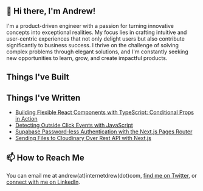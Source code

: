## 👋 Hi there, I'm Andrew!

I'm a product-driven engineer with a passion for turning innovative concepts into exceptional realities. My focus lies in crafting intuitive and user-centric experiences that not only delight users but also contribute significantly to business success. I thrive on the challenge of solving complex problems through elegant solutions, and I'm constantly seeking new opportunities to learn, grow, and create impactful products.

## Things I've Built

## Things I've Written
- [Building Flexible React Components with TypeScript: Conditional Props in Action](https://www.internetdrew.com/blog/typescript-conditional-props)
- [Detecting Outside Click Events with JavaScript](https://www.internetdrew.com/blog/detecting-outside-click-events-with-javascript)
- [Supabase Password-less Authentication with the Next.js Pages Router](https://www.internetdrew.com/blog/supabase-password-less-authentication-with-nextjs-pages-router)
- [Sending Files to Cloudinary Over Rest API with Next.js](https://www.internetdrew.com/blog/sending-files-to-cloudinary-over-rest-api-with-next.js)

## 📫 How to Reach Me
You can email me at andrew(at)internetdrew(dot)com, [find me on Twitter](https://twitter.com/_internetdrew), or [connect with me on LinkedIn](https://www.linkedin.com/in/internetdrew/).

<!---
internetdrew/internetdrew is a ✨ special ✨ repository because its `README.md` (this file) appears on your GitHub profile.
You can click the Preview link to take a look at your changes.
--->
